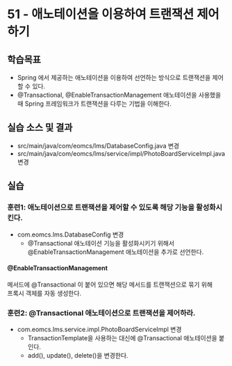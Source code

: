 # 51 - 애노테이션을 이용하여 트랜잭션 제어하기

## 학습목표

- Spring 에서 제공하는 애노테이션을 이용하여 선언하는 방식으로 트랜잭션을 제어할 수 있다.
- @Transactional, @EnableTransactionManagement 애노테이션을 사용했을 때 
  Spring 프레임워크가 트랜잭션을 다루는 기법을 이해한다.

## 실습 소스 및 결과

- src/main/java/com/eomcs/lms/DatabaseConfig.java 변경
- src/main/java/com/eomcs/lms/service/impl/PhotoBoardServiceImpl.java 변경

## 실습  

### 훈련1: 애노테이션으로 트랜잭션을 제어할 수 있도록 해당 기능을 활성화시킨다.

- com.eomcs.lms.DatabaseConfig 변경
  - @Transactional 애노테이션 기능을 활성화시키기 위해서 
    @EnableTransactionManagement 애노테이션을 추가로 선언한다.

#### @EnableTransactionManagement 

메서드에 @Transactional 이 붙어 있으면 
해당 메서드를 트랜잭션으로 묶기 위해  
프록시 객체를 자동 생성한다.
  

### 훈련2: @Transactional 애노테이션으로 트랜잭션을 제어하라.

- com.eomcs.lms.service.impl.PhotoBoardServiceImpl 변경
  - TransactionTemplate을 사용하는 대신에 @Transactional 애노테이션을 붙인다.
  - add(), update(), delete()을 변경한다.